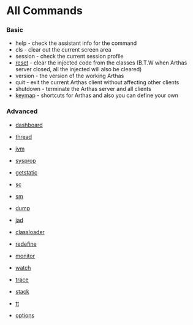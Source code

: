 All Commands 
=============

### Basic

* help - check the assistant info for the command
* cls - clear out the current screen area
* session - check the current session profile
* [reset](reset.md) - clear the injected code from the classes (B.T.W when Arthas server closed, all the injected will also be cleared)
* version - the version of the working Arthas
* quit - exit the current Arthas client without affecting other clients
* shutdown - terminate the Arthas server and all clients
* [keymap](keymap.md) - shortcuts for Arthas and also you can define your own


### Advanced
* [dashboard](dashboard.md)
* [thread](thread.md)
* [jvm](jvm.md)
* [sysprop](sysprop.md)
* [getstatic](getstatic.md)



* [sc](sc.md)
* [sm](sm.md)
* [dump](dump.md)

* [jad](jad.md)
* [classloader](classloader.md)
* [redefine](redefine.md)

* [monitor](monitor.md)
* [watch](watch.md)
* [trace](trace.md)
* [stack](stack.md)
* [tt](tt.md)

* [options](options.md)

